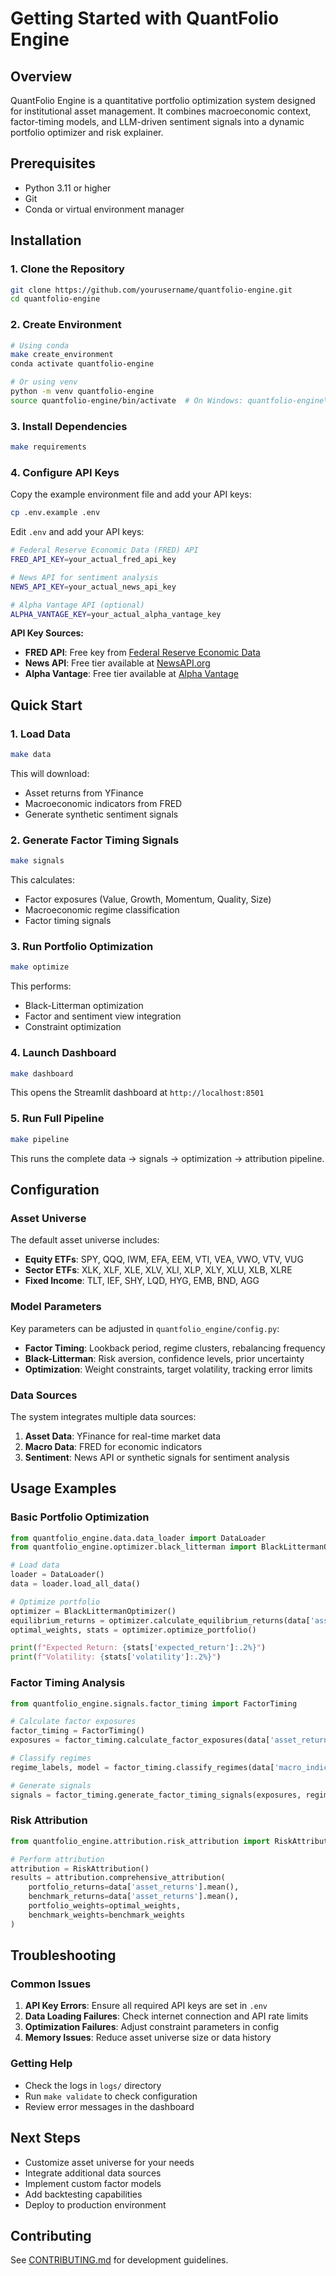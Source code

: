 # Getting Started with QuantFolio Engine

## Overview

QuantFolio Engine is a quantitative portfolio optimization system designed for institutional asset management. It combines macroeconomic context, factor-timing models, and LLM-driven sentiment signals into a dynamic portfolio optimizer and risk explainer.

## Prerequisites

- Python 3.11 or higher
- Git
- Conda or virtual environment manager

## Installation

### 1. Clone the Repository

```bash
git clone https://github.com/yourusername/quantfolio-engine.git
cd quantfolio-engine
```

### 2. Create Environment

```bash
# Using conda
make create_environment
conda activate quantfolio-engine

# Or using venv
python -m venv quantfolio-engine
source quantfolio-engine/bin/activate  # On Windows: quantfolio-engine\Scripts\activate
```

### 3. Install Dependencies

```bash
make requirements
```

### 4. Configure API Keys

Copy the example environment file and add your API keys:

```bash
cp .env.example .env
```

Edit `.env` and add your API keys:

```bash
# Federal Reserve Economic Data (FRED) API
FRED_API_KEY=your_actual_fred_api_key

# News API for sentiment analysis
NEWS_API_KEY=your_actual_news_api_key

# Alpha Vantage API (optional)
ALPHA_VANTAGE_KEY=your_actual_alpha_vantage_key
```

**API Key Sources:**
- **FRED API**: Free key from [Federal Reserve Economic Data](https://fred.stlouisfed.org/docs/api/api_key.html)
- **News API**: Free tier available at [NewsAPI.org](https://newsapi.org/)
- **Alpha Vantage**: Free tier available at [Alpha Vantage](https://www.alphavantage.co/support/#api-key)

## Quick Start

### 1. Load Data

```bash
make data
```

This will download:
- Asset returns from YFinance
- Macroeconomic indicators from FRED
- Generate synthetic sentiment signals

### 2. Generate Factor Timing Signals

```bash
make signals
```

This calculates:
- Factor exposures (Value, Growth, Momentum, Quality, Size)
- Macroeconomic regime classification
- Factor timing signals

### 3. Run Portfolio Optimization

```bash
make optimize
```

This performs:
- Black-Litterman optimization
- Factor and sentiment view integration
- Constraint optimization

### 4. Launch Dashboard

```bash
make dashboard
```

This opens the Streamlit dashboard at `http://localhost:8501`

### 5. Run Full Pipeline

```bash
make pipeline
```

This runs the complete data → signals → optimization → attribution pipeline.

## Configuration

### Asset Universe

The default asset universe includes:

- **Equity ETFs**: SPY, QQQ, IWM, EFA, EEM, VTI, VEA, VWO, VTV, VUG
- **Sector ETFs**: XLK, XLF, XLE, XLV, XLI, XLP, XLY, XLU, XLB, XLRE
- **Fixed Income**: TLT, IEF, SHY, LQD, HYG, EMB, BND, AGG

### Model Parameters

Key parameters can be adjusted in `quantfolio_engine/config.py`:

- **Factor Timing**: Lookback period, regime clusters, rebalancing frequency
- **Black-Litterman**: Risk aversion, confidence levels, prior uncertainty
- **Optimization**: Weight constraints, target volatility, tracking error limits

### Data Sources

The system integrates multiple data sources:

1. **Asset Data**: YFinance for real-time market data
2. **Macro Data**: FRED for economic indicators
3. **Sentiment**: News API or synthetic signals for sentiment analysis

## Usage Examples

### Basic Portfolio Optimization

```python
from quantfolio_engine.data.data_loader import DataLoader
from quantfolio_engine.optimizer.black_litterman import BlackLittermanOptimizer

# Load data
loader = DataLoader()
data = loader.load_all_data()

# Optimize portfolio
optimizer = BlackLittermanOptimizer()
equilibrium_returns = optimizer.calculate_equilibrium_returns(data['asset_returns'])
optimal_weights, stats = optimizer.optimize_portfolio()

print(f"Expected Return: {stats['expected_return']:.2%}")
print(f"Volatility: {stats['volatility']:.2%}")
```

### Factor Timing Analysis

```python
from quantfolio_engine.signals.factor_timing import FactorTiming

# Calculate factor exposures
factor_timing = FactorTiming()
exposures = factor_timing.calculate_factor_exposures(data['asset_returns'])

# Classify regimes
regime_labels, model = factor_timing.classify_regimes(data['macro_indicators'])

# Generate signals
signals = factor_timing.generate_factor_timing_signals(exposures, regime_labels, data['macro_indicators'])
```

### Risk Attribution

```python
from quantfolio_engine.attribution.risk_attribution import RiskAttribution

# Perform attribution
attribution = RiskAttribution()
results = attribution.comprehensive_attribution(
    portfolio_returns=data['asset_returns'].mean(),
    benchmark_returns=data['asset_returns'].mean(),
    portfolio_weights=optimal_weights,
    benchmark_weights=benchmark_weights
)
```

## Troubleshooting

### Common Issues

1. **API Key Errors**: Ensure all required API keys are set in `.env`
2. **Data Loading Failures**: Check internet connection and API rate limits
3. **Optimization Failures**: Adjust constraint parameters in config
4. **Memory Issues**: Reduce asset universe size or data history

### Getting Help

- Check the logs in `logs/` directory
- Run `make validate` to check configuration
- Review error messages in the dashboard

## Next Steps

- Customize asset universe for your needs
- Integrate additional data sources
- Implement custom factor models
- Add backtesting capabilities
- Deploy to production environment

## Contributing

See [CONTRIBUTING.md](../CONTRIBUTING.md) for development guidelines.
